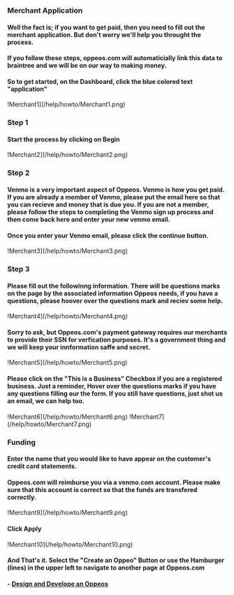 ### Merchant Application

#### Well the fact is; if you want to get paid, then you need to fill out the merchant application.  But don't worry we'll help you throught the process.

#### If you follow these steps, oppeos.com will automaticially link this data to braintree and we will be on our way to making money.

#### So to get started, on the Dashboard, click the blue colored text "application"

!Merchant1](/help/howto/Merchant1.png)

### Step 1

#### Start the process by clicking on Begin

!Merchant2](/help/howto/Merchant2.png)

### Step 2 

#### Venmo is a very important aspect of Oppeos.  Venmo is how you get paid.  If you are already a member of Venmo, please put the email here so that you can recieve and money that is due you.  If you are not a member, please follow the steps to completing the Venmo sign up process and then come back here and enter your new venmo email.

####  Once you enter your Venmo email, please click the continue button.

!Merchant3](/help/howto/Merchant3.png)

### Step 3

#### Please fill out the followinng information.  There will be questions marks on the page by the associated information Oppeos needs, if you have a questions, please hoover over the questions mark and reciev some help.


!Merchant4](/help/howto/Merchant4.png)

#### Sorry to ask, but Oppeos.com's payment gateway requires our merchants to provide their SSN for verfication purposes.  It's a government thing and we will keep your innformation saffe and secret.

!Merchant5](/help/howto/Merchant5.png)

#### Please click on the "This is a Business" Checkbox if you are a registered business.  Just a reminder, Hover over the questions marks if you have any questions filling our the form.  If you still have questions, just shot us an email, we can help too.

!Merchant6](/help/howto/Merchant6.png)
!Merchant7](/help/howto/Merchant7.png)

### Funding

#### Enter the name that you would like to have appear on the customer's credit card statements.

#### Oppeos.com will reimburse you via a venmo.com account.  Please make sure that this account is correct so that the funds are transfered correctly.

!Merchant9](/help/howto/Merchant9.png)

#### Click Apply

!Merchant10](/help/howto/Merchant10.png)

#### And That's it.  Select the "Create an Oppeo" Button or use the Hamburger (lines) in the upper left to navigate to another page at Oppeos.com

#### - [Design and Develope an Oppeos](/help/now-what/Oppeos.md)
